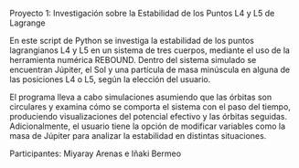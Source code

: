 Proyecto 1: Investigación sobre la Estabilidad de los Puntos L4 y L5 de Lagrange

En este script de Python se investiga la estabilidad de los puntos lagrangianos L4 y L5 en un sistema de tres cuerpos, mediante el uso de la herramienta numérica REBOUND. Dentro del sistema simulado se encuentran Júpiter, el Sol y una partícula de masa minúscula en alguna de las posiciones L4 o L5, según la elección del usuario.

El programa lleva a cabo simulaciones asumiendo que las órbitas son circulares y examina cómo se comporta el sistema con el paso del tiempo, produciendo visualizaciones del potencial efectivo y las órbitas seguidas. Adicionalmente, el usuario tiene la opción de modificar variables como la masa de Júpiter para analizar la estabilidad en distintas situaciones.

Participantes: Miyaray Arenas e Iñaki Bermeo
